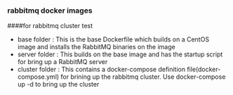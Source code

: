 ### rabbitmq docker images

####for rabbitmq cluster test

 - base folder    : This is the base Dockerfile which builds on a CentOS image and installs the RabbitMQ binaries on the image
 - server folder  : This builds on the base image and has the startup script for bring up a RabbitMQ server
 - cluster folder : This contains a docker-compose definition file(docker-compose.yml) for brining up the rabbitmq cluster. Use docker-compose up -d to bring up the cluster

